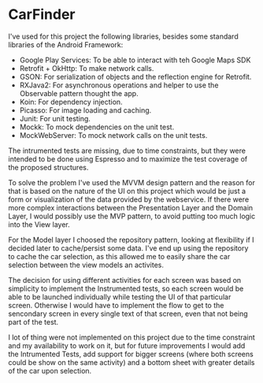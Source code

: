 # CarFinder

I've used for this project the following libraries, besides some standard libraries of the Android Framework:

* Google Play Services: To be able to interact with teh Google Maps SDK
* Retrofit + OkHttp: To make network calls.
* GSON: For serialization of objects and the reflection engine for Retrofit.
* RXJava2: For asynchronous operations and helper to use the Observable pattern thought the app.
* Koin: For dependency injection.
* Picasso: For image loading and caching.
* Junit: For unit testing.
* Mockk: To mock dependencies on the unit test.
* MockWebServer: To mock network calls on the unit tests.

The intrumented tests are missing, due to time constraints, but they were intended to be done using Espresso and to maximize the test coverage of the proposed structures.

To solve the problem I've used the MVVM design pattern and the reason for that is based on the nature of the UI on this project which would be just a form or visualization of the data provided by the webservice. If there were more complex interactions between the Presentation Layer and the Domain Layer, I would possibly use the MVP pattern, to avoid putting too much logic into the View layer.

For the Model layer I choosed the repository pattern, looking at flexibility if I decided later to cache/persist some data. I've end up using the repository to cache the car selection, as this allowed me to easily share the car selection between the view models an activites.

The decision for using different activities for each screen was based on simplicity to implement the Instrumented tests, so each screen would be able to be launched individually while testing the UI of that particular screen. Otherwise I would have to implement the flow to get to the sencondary screen in every single text of that screen, even that not being part of the test.

I lot of thing were not implemented on this project due to the time constraint and my availability to work on it, but for future improvements I would add the Intrumented Tests, add support for bigger screens (where both screens could be show on the same activity) and a bottom sheet with greater details of the car upon selection.
